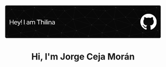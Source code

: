 ![MasterHead](<https://github.com/Th1l1na/Th1l1na/blob/main/github-header-image%20(1).png>)

<h1 align="center">Hi, I'm Jorge Ceja Morán</h1>
